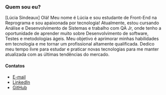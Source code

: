 ### Quem sou eu?

[Lúcia Sindeaux] Olá! Meu nome é Lúcia e sou estudante de Front-End na Reprograma e sou apaixonada por tecnologia! Atualmente, estou cursando Análise e Desenvolvimento de Sistemas e trabalho com QA Jr, onde tenho a oportunidade de aprender muito sobre Desenvolvimento de software, Testes e metodologias ágeis. 
Meu objetivo é aprimorar minhas habilidades em tecnologia e me tornar um profissional altamente qualificada. Dedico meu tempo livre para estudar e praticar novas tecnologias para me manter atualizada com as últimas tendências do mercado.


#### Contatos

- [E-mail](luciasindeaux@gmail.com)
- [LinkedIn](https://www.linkedin.com/in/luciasindeaux)
- [GitHub](https://github.com/LuciaSindeaux)